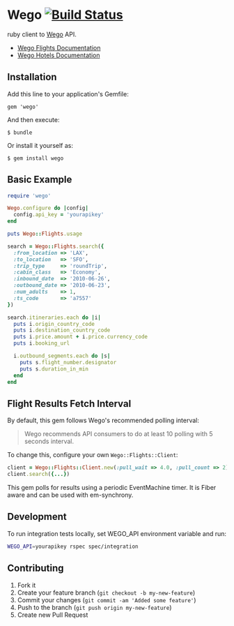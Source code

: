 # Wego [![Build Status](https://secure.travis-ci.org/jch/rack-stream.png?branch=master)](http://travis-ci.org/jch/rack-stream)

ruby client to [Wego](http://www.wego.com/) API.

* [Wego Flights Documentation](http://www.wego.com/api/flights/docs)
* [Wego Hotels Documentation](http://www.wego.com/api/hotels/docs)

## Installation

Add this line to your application's Gemfile:

    gem 'wego'

And then execute:

    $ bundle

Or install it yourself as:

    $ gem install wego

## Basic Example

```ruby
require 'wego'

Wego.configure do |config|
  config.api_key = 'yourapikey'
end

puts Wego::Flights.usage

search = Wego::Flights.search({
  :from_location => 'LAX',
  :to_location   => 'SFO',
  :trip_type     => 'roundTrip',
  :cabin_class   => 'Economy',
  :inbound_date  => '2010-06-26',
  :outbound_date => '2010-06-23',
  :num_adults    => 1,
  :ts_code       => 'a7557'
})

search.itineraries.each do |i|
  puts i.origin_country_code
  puts i.destination_country_code
  puts i.price.amount + i.price.currency_code
  puts i.booking_url

  i.outbound_segments.each do |s|
    puts s.flight_number.designator
    puts s.duration_in_min
  end
end
```

## Flight Results Fetch Interval

By default, this gem follows Wego's recommended polling interval:

> Wego recommends API consumers to do at least 10 polling with 5 seconds interval.

To change this, configure your own `Wego::Flights::Client`:

```ruby
client = Wego::Flights::Client.new(:pull_wait => 4.0, :pull_count => 2)
client.search({...})
```

This gem polls for results using a periodic EventMachine timer.
It is Fiber aware and can be used with em-synchrony.

## Development

To run integration tests locally, set WEGO_API environment variable and run:

```sh
WEGO_API=yourapikey rspec spec/integration
```

## Contributing

1. Fork it
2. Create your feature branch (`git checkout -b my-new-feature`)
3. Commit your changes (`git commit -am 'Added some feature'`)
4. Push to the branch (`git push origin my-new-feature`)
5. Create new Pull Request
